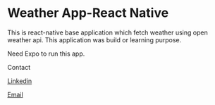 # Weather App-React Native
This is react-native base application which fetch weather using open weather api. This application was build or learning purpose.

Need Expo to run this app.



Contact

[Linkedin](https://www.linkedin.com/in/ali-babaei-709684167)

[Email](ali.babaei69@yahoo.com)
